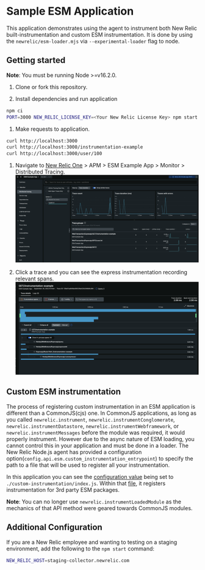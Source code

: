 # Sample ESM Application
This application demonstrates using the agent to instrument both New Relic built-instrumentation and custom ESM instrumentation.  It is done by using the `newrelic/esm-loader.mjs` via `--experimental-loader` flag to node.

## Getting started
**Note**: You must be running Node >=v16.2.0.

 1. Clone or fork this repository.

 1. Install dependencies and run application

```sh
npm ci
PORT=3000 NEW_RELIC_LICENSE_KEY=<Your New Relic License Key> npm start
```

 1. Make requests to application.

```sh
curl http://localhost:3000
curl http://localhost:3000/instrumentation-example
curl http://localhost:3000/user/100
```

 1. Navigate to [New Relic One](https://one.newrelic.com) > APM > ESM Example App > Monitor > Distributed Tracing.
![DT view](./images/dt-view.png?raw=true "DT view")

 1. Click a trace and you can see the express instrumentation recording relevant spans.
![Detailed trace](./images/dt-details.png?raw=true "Detailed Trace")


## Custom ESM instrumentation
The process of registering custom instrumentation in an ESM application is different than a CommonJS(cjs) one.  In CommonJS applications, as long as you called `newrelic.instrument`, `newrelic.instrumentConglomerate`, `newrelic.instrumentDatastore`, `newrelic.instrumentWebframework`, or `newrelic.instrumentMessages` before the module was required, it would properly instrument.  However due to the async nature of ESM loading, you cannot control this in your application and must be done in a loader.  The New Relic Node.js agent has provided a configuration option(`config.api.esm.custom_instrumentation_entrypoint`) to specify the path to a file that will be used to register all your instrumentation.  

In this application you can see the [configuration value](./newrelic.cjs#L26) being set to `./custom-instrumentation/index.js`.  Within that [file](./custom-instrumentation/index.js), it registers instrumentation for 3rd party ESM packages.

**Note**: You can no longer use `newrelic.instrumentLoadedModule` as the mechanics of that API method were geared towards CommonJS modules.

## Additional Configuration
If you are a New Relic employee and wanting to testing on a staging environment, add the following to the `npm start` command:

```sh
NEW_RELIC_HOST=staging-collector.newrelic.com
```
